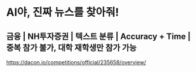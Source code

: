 # AI야, 진짜 뉴스를 찾아줘!

## 금융 | NH투자증권 | 텍스트 분류 | Accuracy + Time | 중복 참가 불가, 대학 재학생만 참가 가능

https://dacon.io/competitions/official/235658/overview/
